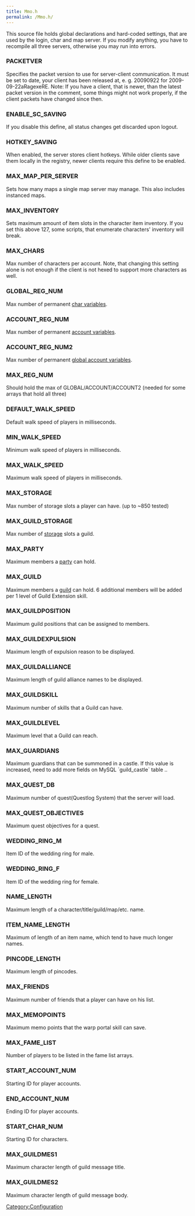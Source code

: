 ```yaml
---
title: Mmo.h
permalink: /Mmo.h/
---
```


This source file holds global declarations and hard-coded settings, that are used by the login, char and map server. If you modify anything, you have to recompile all three servers, otherwise you may run into errors.

### PACKETVER

Specifies the packet version to use for server-client communication. It must be set to date, your client has been released at, e. g. 20090922 for 2009-09-22aRagexeRE. Note: If you have a client, that is newer, than the latest packet version in the comment, some things might not work properly, if the client packets have changed since then.

### ENABLE_SC_SAVING

If you disable this define, all status changes get discarded upon logout.

### HOTKEY_SAVING

When enabled, the server stores client hotkeys. While older clients save them locally in the registry, newer clients require this define to be enabled.

### MAX_MAP_PER_SERVER

Sets how many maps a single map server may manage. This also includes instanced maps.

### MAX_INVENTORY

Sets maximum amount of item slots in the character item inventory. If you set this above 127, some scripts, that enumerate characters' inventory will break.

### MAX_CHARS

Max number of characters per account. Note, that changing this setting alone is not enough if the client is not hexed to support more characters as well.

### GLOBAL_REG_NUM

Max number of permanent [char variables](/Variables#Player_Variables "wikilink").

### ACCOUNT_REG_NUM

Max number of permanent [account variables](/Variables#Account_Variables "wikilink").

### ACCOUNT_REG_NUM2

Max number of permanent [global account variables](/Variables#Global_Account_Variables "wikilink").

### MAX_REG_NUM

Should hold the max of GLOBAL/ACCOUNT/ACCOUNT2 (needed for some arrays that hold all three)

### DEFAULT_WALK_SPEED

Default walk speed of players in milliseconds.

### MIN_WALK_SPEED

Minimum walk speed of players in milliseconds.

### MAX_WALK_SPEED

Maximum walk speed of players in milliseconds.

### MAX_STORAGE

Max number of storage slots a player can have. (up to ~850 tested)

### MAX_GUILD_STORAGE

Max number of [storage](/storage "wikilink") slots a guild.

### MAX_PARTY

Maximum members a [party](/party "wikilink") can hold.

### MAX_GUILD

Maximum members a [guild](/guild "wikilink") can hold. 6 additional members will be added per 1 level of Guild Extension skill.

### MAX_GUILDPOSITION

Maximum guild positions that can be assigned to members.

### MAX_GUILDEXPULSION

Maximum length of expulsion reason to be displayed.

### MAX_GUILDALLIANCE

Maximum length of guild alliance names to be displayed.

### MAX_GUILDSKILL

Maximum number of skills that a Guild can have.

### MAX_GUILDLEVEL

Maximum level that a Guild can reach.

### MAX_GUARDIANS

Maximum guardians that can be summoned in a castle. If this value is increased, need to add more fields on MySQL \`guild_castle\` table ..

### MAX_QUEST_DB

Maximum number of quest(Questlog System) that the server will load.

### MAX_QUEST_OBJECTIVES

Maximum quest objectives for a quest.

### WEDDING_RING_M

Item ID of the wedding ring for male.

### WEDDING_RING_F

Item ID of the wedding ring for female.

### NAME_LENGTH

Maximum length of a character/title/guild/map/etc. name.

### ITEM_NAME_LENGTH

Maximum of length of an item name, which tend to have much longer names.

### PINCODE_LENGTH

Maximum length of pincodes.

### MAX_FRIENDS

Maximum number of friends that a player can have on his list.

### MAX_MEMOPOINTS

Maximum memo points that the warp portal skill can save.

### MAX_FAME_LIST

Number of players to be listed in the fame list arrays.

### START_ACCOUNT_NUM

Starting ID for player accounts.

### END_ACCOUNT_NUM

Ending ID for player accounts.

### START_CHAR_NUM

Starting ID for characters.

### MAX_GUILDMES1

Maximum character length of guild message title.

### MAX_GUILDMES2

Maximum character length of guild message body.

[Category:Configuration](/Category:Configuration "wikilink")